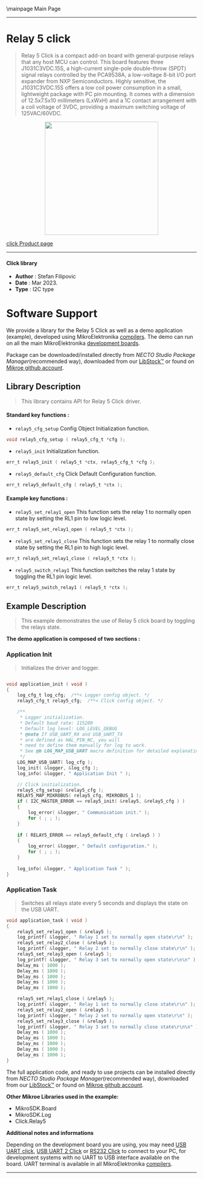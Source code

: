 \mainpage Main Page

---
# Relay 5 click

> Relay 5 Click is a compact add-on board with general-purpose relays that any host MCU can control. This board features three J1031C3VDC.15S, a high-current single-pole double-throw (SPDT) signal relays controlled by the PCA9538A, a low-voltage 8-bit I/O port expander from NXP Semiconductors. Highly sensitive, the J1031C3VDC.15S offers a low coil power consumption in a small, lightweight package with PC pin mounting. It comes with a dimension of 12.5x7.5x10 millimeters (LxWxH) and a 1C contact arrangement with a coil voltage of 3VDC, providing a maximum switching voltage of 125VAC/60VDC.

<p align="center">
  <img src="https://download.mikroe.com/images/click_for_ide/relay5_click.png" height=300px>
</p>

[click Product page](https://www.mikroe.com/relay-5-click)

---


#### Click library

- **Author**        : Stefan Filipovic
- **Date**          : Mar 2023.
- **Type**          : I2C type


# Software Support

We provide a library for the Relay 5 Click
as well as a demo application (example), developed using MikroElektronika
[compilers](https://www.mikroe.com/necto-studio).
The demo can run on all the main MikroElektronika [development boards](https://www.mikroe.com/development-boards).

Package can be downloaded/installed directly from *NECTO Studio Package Manager*(recommended way), downloaded from our [LibStock&trade;](https://libstock.mikroe.com) or found on [Mikroe github account](https://github.com/MikroElektronika/mikrosdk_click_v2/tree/master/clicks).

## Library Description

> This library contains API for Relay 5 Click driver.

#### Standard key functions :

- `relay5_cfg_setup` Config Object Initialization function.
```c
void relay5_cfg_setup ( relay5_cfg_t *cfg );
```

- `relay5_init` Initialization function.
```c
err_t relay5_init ( relay5_t *ctx, relay5_cfg_t *cfg );
```

- `relay5_default_cfg` Click Default Configuration function.
```c
err_t relay5_default_cfg ( relay5_t *ctx );
```

#### Example key functions :

- `relay5_set_relay1_open` This function sets the relay 1 to normally open state by setting the RL1 pin to low logic level.
```c
err_t relay5_set_relay1_open ( relay5_t *ctx );
```

- `relay5_set_relay1_close` This function sets the relay 1 to normally close state by setting the RL1 pin to high logic level.
```c
err_t relay5_set_relay1_close ( relay5_t *ctx );
```

- `relay5_switch_relay1` This function switches the relay 1 state by toggling the RL1 pin logic level.
```c
err_t relay5_switch_relay1 ( relay5_t *ctx );
```

## Example Description

> This example demonstrates the use of Relay 5 click board by toggling the relays state.

**The demo application is composed of two sections :**

### Application Init

> Initializes the driver and logger.

```c

void application_init ( void )
{
    log_cfg_t log_cfg;  /**< Logger config object. */
    relay5_cfg_t relay5_cfg;  /**< Click config object. */

    /** 
     * Logger initialization.
     * Default baud rate: 115200
     * Default log level: LOG_LEVEL_DEBUG
     * @note If USB_UART_RX and USB_UART_TX 
     * are defined as HAL_PIN_NC, you will 
     * need to define them manually for log to work. 
     * See @b LOG_MAP_USB_UART macro definition for detailed explanation.
     */
    LOG_MAP_USB_UART( log_cfg );
    log_init( &logger, &log_cfg );
    log_info( &logger, " Application Init " );

    // Click initialization.
    relay5_cfg_setup( &relay5_cfg );
    RELAY5_MAP_MIKROBUS( relay5_cfg, MIKROBUS_1 );
    if ( I2C_MASTER_ERROR == relay5_init( &relay5, &relay5_cfg ) ) 
    {
        log_error( &logger, " Communication init." );
        for ( ; ; );
    }
    
    if ( RELAY5_ERROR == relay5_default_cfg ( &relay5 ) )
    {
        log_error( &logger, " Default configuration." );
        for ( ; ; );
    }
    
    log_info( &logger, " Application Task " );
}

```

### Application Task

> Switches all relays state every 5 seconds and displays the state on the USB UART.

```c
void application_task ( void )
{
    relay5_set_relay1_open ( &relay5 );
    log_printf( &logger, " Relay 1 set to normally open state\r\n" );
    relay5_set_relay2_close ( &relay5 );
    log_printf( &logger, " Relay 2 set to normally close state\r\n" );
    relay5_set_relay3_open ( &relay5 );
    log_printf( &logger, " Relay 3 set to normally open state\r\n\n" );
    Delay_ms ( 1000 );
    Delay_ms ( 1000 );
    Delay_ms ( 1000 );
    Delay_ms ( 1000 );
    Delay_ms ( 1000 );

    relay5_set_relay1_close ( &relay5 );
    log_printf( &logger, " Relay 1 set to normally close state\r\n" );
    relay5_set_relay2_open ( &relay5 );
    log_printf( &logger, " Relay 2 set to normally open state\r\n" );
    relay5_set_relay3_close ( &relay5 );
    log_printf( &logger, " Relay 3 set to normally close state\r\n\n" );
    Delay_ms ( 1000 );
    Delay_ms ( 1000 );
    Delay_ms ( 1000 );
    Delay_ms ( 1000 );
    Delay_ms ( 1000 );
}
```

The full application code, and ready to use projects can be installed directly from *NECTO Studio Package Manager*(recommended way), downloaded from our [LibStock&trade;](https://libstock.mikroe.com) or found on [Mikroe github account](https://github.com/MikroElektronika/mikrosdk_click_v2/tree/master/clicks).

**Other Mikroe Libraries used in the example:**

- MikroSDK.Board
- MikroSDK.Log
- Click.Relay5

**Additional notes and informations**

Depending on the development board you are using, you may need
[USB UART click](https://www.mikroe.com/usb-uart-click),
[USB UART 2 Click](https://www.mikroe.com/usb-uart-2-click) or
[RS232 Click](https://www.mikroe.com/rs232-click) to connect to your PC, for
development systems with no UART to USB interface available on the board. UART
terminal is available in all MikroElektronika
[compilers](https://shop.mikroe.com/compilers).

---
